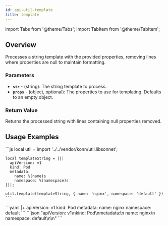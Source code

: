 ```yaml
---
id: api-util-template
title: template
---
```


import Tabs from '@theme/Tabs';
import TabItem from '@theme/TabItem';


## Overview
Processes a string template with the provided properties, removing lines where properties are null to maintain formatting.

### Parameters
- **`str`** - (string): The string template to process.
- **`props`** - (object, optional): The properties to use for templating. Defaults to an empty object.

### Return Value
Returns the processed string with lines containing null properties removed.

## Usage Examples


<Tabs>
  <TabItem value="jsonnet" label="Jsonnet" default>
    ```js
    local util = import '../../vendor/konn/util.libsonnet';

    local templateString = |||
      apiVersion: v1
      kind: Pod
      metadata:
        name: %(name)s
        namespace: %(namespace)s
    |||;

    util.template(templateString, { name: 'nginx', namespace: 'default' })
    ``` 
  </TabItem>
  <TabItem value="yaml" label="YAML Output">
    ```yaml
    |+
    apiVersion: v1
    kind: Pod
    metadata:
      name: nginx
      namespace: default
    ```
  </TabItem>
  <TabItem value="json" label="JSON Output">
    ```json
    "apiVersion: v1\nkind: Pod\nmetadata:\n  name: nginx\n  namespace: default\n\n"
    ```
  </TabItem>
</Tabs>


